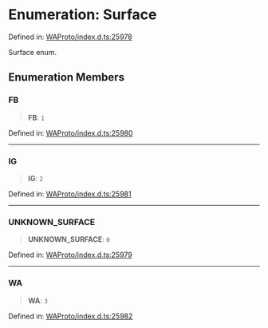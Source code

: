 # Enumeration: Surface

Defined in: [WAProto/index.d.ts:25978](https://github.com/Fokusdotid/bail/blob/c004679536d41fcf32da31cecf70d3991dfa31b5/WAProto/index.d.ts#L25978)

Surface enum.

## Enumeration Members

### FB

> **FB**: `1`

Defined in: [WAProto/index.d.ts:25980](https://github.com/Fokusdotid/bail/blob/c004679536d41fcf32da31cecf70d3991dfa31b5/WAProto/index.d.ts#L25980)

***

### IG

> **IG**: `2`

Defined in: [WAProto/index.d.ts:25981](https://github.com/Fokusdotid/bail/blob/c004679536d41fcf32da31cecf70d3991dfa31b5/WAProto/index.d.ts#L25981)

***

### UNKNOWN\_SURFACE

> **UNKNOWN\_SURFACE**: `0`

Defined in: [WAProto/index.d.ts:25979](https://github.com/Fokusdotid/bail/blob/c004679536d41fcf32da31cecf70d3991dfa31b5/WAProto/index.d.ts#L25979)

***

### WA

> **WA**: `3`

Defined in: [WAProto/index.d.ts:25982](https://github.com/Fokusdotid/bail/blob/c004679536d41fcf32da31cecf70d3991dfa31b5/WAProto/index.d.ts#L25982)
